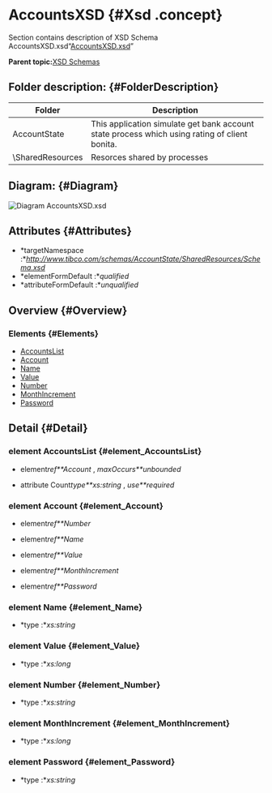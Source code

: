 # AccountsXSD {#Xsd .concept}

Section contains description of XSD Schema AccountsXSD.xsd“[AccountsXSD.xsd](AccountsXSD.xsd)”

**Parent topic:**[XSD Schemas](../../../../../../modules/demo_Enterprise/dita/projects/AccountState/common/xsd.md)

## Folder description: {#FolderDescription}

|Folder|Description|
|------|-----------|
|AccountState|This application simulate get bank account state process which using rating of client bonita.|
|\\SharedResources|Resorces shared by processes|

## Diagram: {#Diagram}

![Diagram
              AccountsXSD.xsd](AccountsXSD.xsd.png)

## Attributes {#Attributes}

-   *targetNamespace :**http://www.tibco.com/schemas/AccountState/SharedResources/Schema.xsd*
-   *elementFormDefault :**qualified*
-   *attributeFormDefault :**unqualified*

## Overview {#Overview}

### Elements {#Elements}

-   [AccountsList](#element_AccountsList)
-   [Account](#element_Account)
-   [Name](#element_Name)
-   [Value](#element_Value)
-   [Number](#element_Number)
-   [MonthIncrement](#element_MonthIncrement)
-   [Password](#element_Password)

## Detail {#Detail}

### element AccountsList {#element_AccountsList}

-   element*ref**Account* , *maxOccurs**unbounded*

-   attribute Count*type**xs:string* , *use**required*

### element Account {#element_Account}

-   element*ref**Number*

-   element*ref**Name*

-   element*ref**Value*

-   element*ref**MonthIncrement*

-   element*ref**Password*

### element Name {#element_Name}

-   *type :**xs:string*

### element Value {#element_Value}

-   *type :**xs:long*

### element Number {#element_Number}

-   *type :**xs:string*

### element MonthIncrement {#element_MonthIncrement}

-   *type :**xs:long*

### element Password {#element_Password}

-   *type :**xs:string*

